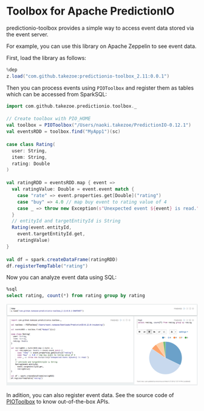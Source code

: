 # Toolbox for Apache PredictionIO

predictionio-toolbox provides a simple way to access event data stored via the event server.

For example, you can use this library on Apache Zeppelin to see event data.

First, load the library as follows:

```scala
%dep
z.load("com.github.takezoe:predictionio-toolbox_2.11:0.0.1")
```

Then you can process events using `PIOToolbox` and register them as tables which can be accessed from SparkSQL:

```scala
import com.github.takezoe.predictionio.toolbox._

// Create toolbox with PIO_HOME
val toolbox = PIOToolbox("/Users/naoki.takezoe/PredictionIO-0.12.1")
val eventsRDD = toolbox.find("MyApp1")(sc)

case class Rating(
  user: String,
  item: String,
  rating: Double
)

val ratingRDD = eventsRDD.map { event => 
  val ratingValue: Double = event.event match {
    case "rate" => event.properties.get[Double]("rating")
    case "buy" => 4.0 // map buy event to rating value of 4
    case _ => throw new Exception(s"Unexpected event ${event} is read.")
  }
  // entityId and targetEntityId is String
  Rating(event.entityId,
    event.targetEntityId.get,
    ratingValue)
}

val df = spark.createDataFrame(ratingRDD)
df.registerTempTable("rating")
```

Now you can analyze event data using SQL:

```sql
%sql
select rating, count(*) from rating group by rating
```

![Zeppelin](zeppelin.png)

In adition, you can also register event data. See the source code of [PIOToolbox](https://github.com/takezoe/predictionio-toolbox/blob/master/src/main/scala/com/github/takezoe/predictionio/toolbox/PIOToolbox.scala) to know out-of-the-box APIs.
